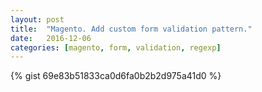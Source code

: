 ```yaml
---
layout: post
title:  "Magento. Add custom form validation pattern."
date:   2016-12-06
categories: [magento, form, validation, regexp]
---
```


{% gist 69e83b51833ca0d6fa0b2b2d975a41d0 %}
